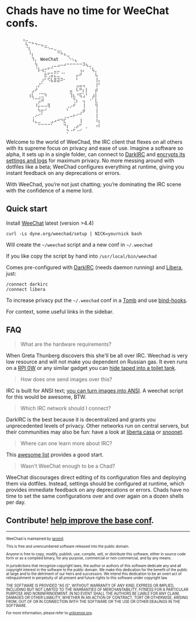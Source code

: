 # Chads have no time for WeeChat confs.
```
      ⢠⣀⠀⠀⠀⠀⠀⠀⠀⠀⠀⠀⠀⠀⠀⠀⠀⠀⠀⠀⠀⠀⠀⠀⠀
      ⠀⢧⠉⠓⠲⠤⣄⣀⠀⠀⠀⠀⠀⠀⠀⠀⠀⠀⠀⠀⠀⠀⠀⠀⠀
      ⠀⠈⢇⠀⠀⠀⠀⠉⠑⠒⠤⣀⡀⠀⠀⠀⠀⠀⠀⠀⠀⠀⠀⠀⠀
      ⠀⠀⠘⡆     ⠀⠀⠀⠉⠓⠦⣀⠀⠀⠀⠀⠀⠀⠀⠀⠀
      ⠀⠀⠀⠹⡄ WeeChat⠀⠀⠀⠑⠢⣄⠀⠀⠀⠀⠀⠀
      ⠀⠀⠀⠀⢳⠀⠀⠀⠀⢀⣀⣠⠤⠴⠒⠒⠒⠒⠒⠽⢦⣀⠀⠀⠀
      ⠀⠀⠀⠀⠈⡧⢴⡒⠋⠉⣀⣀⠀⠀⠀⠀⠀⠀⢠⡄⠀⠈⢧⡀⠀
      ⠀⠀⠀⠀⠀⠀⠀⣗⢋⣭⣍⣁⠈⠁⠀⠀⠀⡤⠞⠀⠀⠀⠀⢧⠀
      ⠀⠀⠀⠀⠀⠀⡰⠃⠫⣧⣿⣽⠽⠂⠀⠀⠀⠃⠀⠀⠀⠀⠀⢸⡄
      ⠀⠀⠀⠀⢀⡜⠁⠀⠀⠀⠀⠀⠀⠀⠀⠀⠀⣠⣤⢤⠀⠀⠀⢸⠃
      ⠀⠀⠀⣠⠞⠀⠀⠀⠀⠀⠀⠀⠀⠀⠀⣤⠀⠧⠛⡆⡇⠀⠀⡾⠀
      ⠀⠀⢰⣇⠀⢈⣉⠳⠀⠀⠀⠀⠀⠀⠀⢹⣆⠘⢯⣡⠃⠀⣰⡇⠀
      ⠀⠀⠀⠈⠉⣩⠾⠀⠀⠀⠀⠀⠀⠀⠀⠀⢙⡆⠀⢤⠀⠐⠁⣇⠀
      ⠀⠀⠀⠀⠸⡥⠤⠤⢿⠀⠀⠀⠀⠀⢀⡠⠞⠀⠀⢸⠀⠀⠀⢻⠀
      ⠀⠀⠀⠀⠀⠳⡖⠊⠀⠀⠀⠀⠀⠀⠃⠀⠀⠀⢀⡾⠀⠀⠀⢸⠀
      ⠀⠀⠀⢀⠔⠊⠁⠀⠀⠀⠀⠀⠀⢀⣀⠤⠖⠊⠉⠀⠀⠀⠀⢸⠀
      ⠀⠀⠀⠸⣄⣀⠀⠀⠀⣠⠴⠚⠙⣏⠀⠀⠀⠀⢸⠀⠀⠀⠀⠸⡆
      ⠀⠀⠀⠀⠀⠉⠉⠉⠉⠁⠀⠀⠀⠙⡆⠀⢀⡴⠋⠀⡀⠀⠀⠰⠇
      ⠀⠀⠀⠀⠀⠀⠀⠀⠀⠀⠀⠀⠀⠀⡓⠐⠋⠐⠊⠀⠀⠀⠀⠀⠀
```


Welcome to the world of WeeChad, the IRC client that flexes on all
others with its supreme focus on privacy and ease of use. Imagine a
software so alpha, it sets up in a single folder, can connect to
[DarkIRC](https://dark.fi) and [encrypts its settings and
logs](https://dyne.org/tomb) for maximum privacy. No more messing
around with dotfiles like a beta; WeeChad configures everything at
runtime, giving you instant feedback on any deprecations or errors.

With WeeChad, you’re not just chatting; you’re dominating the IRC
scene with the confidence of a meme lord.

## Quick start

Install [WeeChat](https://weechat.org) latest (version >4.4)

```
curl -Ls dyne.org/weechad/setup | NICK=yournick bash
```

Will create the `~/weechad` script and a new conf in `~/.weechad`

If you like copy the script by hand into `/usr/local/bin/weechad`

Comes pre-configured with [DarkIRC](https://news.dyne.org/howto_darkfi_1-connect_to_darkirc/) (needs daemon running) and [Libera](https://libera.chat), just:
```
/connect darkirc
/connect libera
```

To increase privacy put the `~/.weechad` conf in a [Tomb](https://dyne.org/tomb) and use [bind-hooks](https://dyne.org/docs/tomb/manpage/#hooks).

For context, some useful links in the sidebar.

## FAQ

> What are the hardware requirements?

When Greta Thunberg discovers this she'll be all over IRC. Weechad is very low resource and will not make you dependent on Russian gas. It even runs on a [RPI 0W](https://www.raspberrypi.com/products/raspberry-pi-zero-w/) or any similar gadget you can [hide taped into a toilet tank](https://www.pcgamer.com/this-pc-in-a-toilet-is-the-good-shit/).

> How does one send images over this?

IRC is built for ANSI text; [you can turn images into ANSI](https://lib.rs/crates/img2irc-rs). A weechat script for this would be awesome, BTW.

> Which IRC network should I connect?

DarkIRC is the best because it is decentralized and grants you unprecedented levels of privacy. Other networks run on central servers, but their communities may also be fun: have a look at [liberta casa](https://liberta.casa/) or [snoonet](https://snoonet.org/).

> Where can one learn more about IRC?

This [awesome list](https://github.com/davisonio/awesome-irc?tab=readme-ov-file#articles) provides a good start.

> Wasn't WeeChat enough to be a Chad?

WeeChat discourages direct editing of its configuration files and
deploying them via dotfiles. Instead, settings should be configured at
runtime, which provides immediate feedback on any deprecations or
errors. Chads have no time to set the same configurations over and
over again on a dozen shells per day.

## Contribute! [help improve the base conf](https://github.com/dyne/weechad).

-----
<div style="font-size:0.7em;">
<p>WeeChad is maintained by <a href="https://github.com/dyne/Jaromil">jaromil</a>.</p>

<p>
This is free and unencumbered software released into the public domain.
</p>
<p>
Anyone is free to copy, modify, publish, use, compile, sell, or
distribute this software, either in source code form or as a compiled
binary, for any purpose, commercial or non-commercial, and by any
means.
</p>
<p>
In jurisdictions that recognize copyright laws, the author or authors
of this software dedicate any and all copyright interest in the
software to the public domain. We make this dedication for the benefit
of the public at large and to the detriment of our heirs and
successors. We intend this dedication to be an overt act of
relinquishment in perpetuity of all present and future rights to this
software under copyright law.
</p>
<p>
THE SOFTWARE IS PROVIDED "AS IS", WITHOUT WARRANTY OF ANY KIND,
EXPRESS OR IMPLIED, INCLUDING BUT NOT LIMITED TO THE WARRANTIES OF
MERCHANTABILITY, FITNESS FOR A PARTICULAR PURPOSE AND NONINFRINGEMENT.
IN NO EVENT SHALL THE AUTHORS BE LIABLE FOR ANY CLAIM, DAMAGES OR
OTHER LIABILITY, WHETHER IN AN ACTION OF CONTRACT, TORT OR OTHERWISE,
ARISING FROM, OUT OF OR IN CONNECTION WITH THE SOFTWARE OR THE USE OR
OTHER DEALINGS IN THE SOFTWARE.
</p>
<p>
For more information, please refer to <a href="https://unlicense.org">unlicense.org</a>.
</p>
</div>

